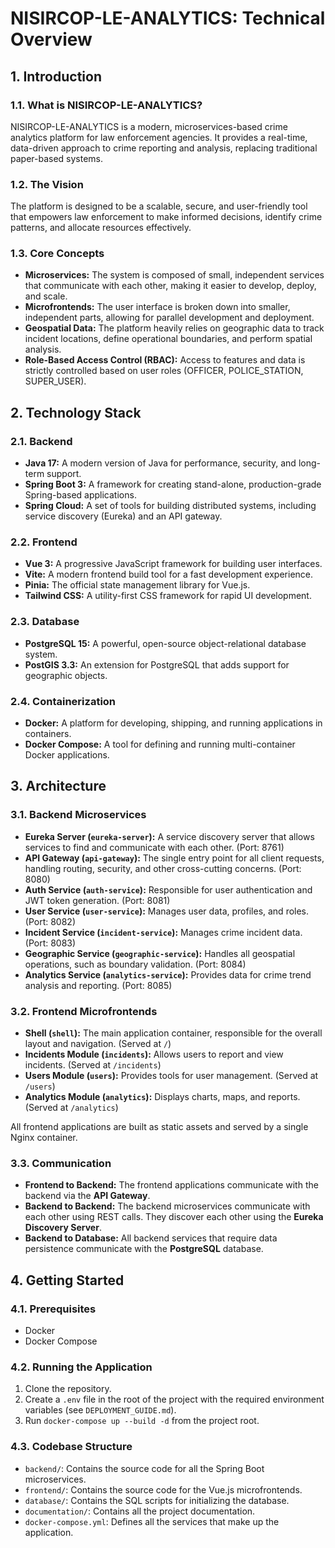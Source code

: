 # NISIRCOP-LE-ANALYTICS: Technical Overview

## 1. Introduction

### 1.1. What is NISIRCOP-LE-ANALYTICS?
NISIRCOP-LE-ANALYTICS is a modern, microservices-based crime analytics platform for law enforcement agencies. It provides a real-time, data-driven approach to crime reporting and analysis, replacing traditional paper-based systems.

### 1.2. The Vision
The platform is designed to be a scalable, secure, and user-friendly tool that empowers law enforcement to make informed decisions, identify crime patterns, and allocate resources effectively.

### 1.3. Core Concepts
- **Microservices:** The system is composed of small, independent services that communicate with each other, making it easier to develop, deploy, and scale.
- **Microfrontends:** The user interface is broken down into smaller, independent parts, allowing for parallel development and deployment.
- **Geospatial Data:** The platform heavily relies on geographic data to track incident locations, define operational boundaries, and perform spatial analysis.
- **Role-Based Access Control (RBAC):** Access to features and data is strictly controlled based on user roles (OFFICER, POLICE_STATION, SUPER_USER).

## 2. Technology Stack

### 2.1. Backend
- **Java 17:** A modern version of Java for performance, security, and long-term support.
- **Spring Boot 3:** A framework for creating stand-alone, production-grade Spring-based applications.
- **Spring Cloud:** A set of tools for building distributed systems, including service discovery (Eureka) and an API gateway.

### 2.2. Frontend
- **Vue 3:** A progressive JavaScript framework for building user interfaces.
- **Vite:** A modern frontend build tool for a fast development experience.
- **Pinia:** The official state management library for Vue.js.
- **Tailwind CSS:** A utility-first CSS framework for rapid UI development.

### 2.3. Database
- **PostgreSQL 15:** A powerful, open-source object-relational database system.
- **PostGIS 3.3:** An extension for PostgreSQL that adds support for geographic objects.

### 2.4. Containerization
- **Docker:** A platform for developing, shipping, and running applications in containers.
- **Docker Compose:** A tool for defining and running multi-container Docker applications.

## 3. Architecture

### 3.1. Backend Microservices
- **Eureka Server (`eureka-server`):** A service discovery server that allows services to find and communicate with each other. (Port: 8761)
- **API Gateway (`api-gateway`):** The single entry point for all client requests, handling routing, security, and other cross-cutting concerns. (Port: 8080)
- **Auth Service (`auth-service`):** Responsible for user authentication and JWT token generation. (Port: 8081)
- **User Service (`user-service`):** Manages user data, profiles, and roles. (Port: 8082)
- **Incident Service (`incident-service`):** Manages crime incident data. (Port: 8083)
- **Geographic Service (`geographic-service`):** Handles all geospatial operations, such as boundary validation. (Port: 8084)
- **Analytics Service (`analytics-service`):** Provides data for crime trend analysis and reporting. (Port: 8085)

### 3.2. Frontend Microfrontends
- **Shell (`shell`):** The main application container, responsible for the overall layout and navigation. (Served at `/`)
- **Incidents Module (`incidents`):** Allows users to report and view incidents. (Served at `/incidents`)
- **Users Module (`users`):** Provides tools for user management. (Served at `/users`)
- **Analytics Module (`analytics`):** Displays charts, maps, and reports. (Served at `/analytics`)

All frontend applications are built as static assets and served by a single Nginx container.

### 3.3. Communication
- **Frontend to Backend:** The frontend applications communicate with the backend via the **API Gateway**.
- **Backend to Backend:** The backend microservices communicate with each other using REST calls. They discover each other using the **Eureka Discovery Server**.
- **Backend to Database:** All backend services that require data persistence communicate with the **PostgreSQL** database.

## 4. Getting Started

### 4.1. Prerequisites
- Docker
- Docker Compose

### 4.2. Running the Application
1.  Clone the repository.
2.  Create a `.env` file in the root of the project with the required environment variables (see `DEPLOYMENT_GUIDE.md`).
3.  Run `docker-compose up --build -d` from the project root.

### 4.3. Codebase Structure
- `backend/`: Contains the source code for all the Spring Boot microservices.
- `frontend/`: Contains the source code for the Vue.js microfrontends.
- `database/`: Contains the SQL scripts for initializing the database.
- `documentation/`: Contains all the project documentation.
- `docker-compose.yml`: Defines all the services that make up the application.
